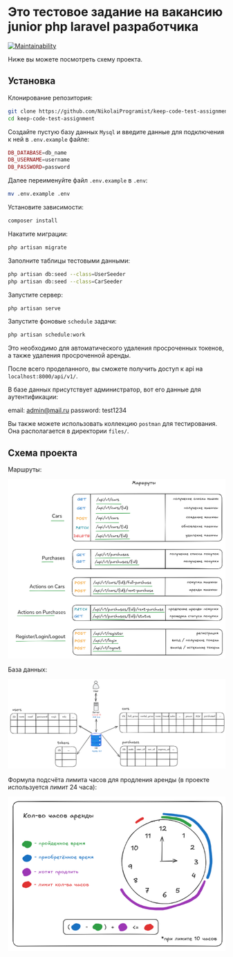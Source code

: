 # Это тестовое задание на вакансию junior php laravel разработчика

[![Maintainability](https://qlty.sh/badges/d2b62576-cd0d-4d3e-8a39-84f720b19ecc/maintainability.svg)](https://qlty.sh/gh/NikolaiProgramist/projects/keep-code-test-assignment)

Ниже вы можете посмотреть схему проекта.

## Установка

Клонирование репозитория:

```bash
git clone https://github.com/NikolaiProgramist/keep-code-test-assignment.git
cd keep-code-test-assignment
```

Создайте пустую базу данных `Mysql` и введите данные для подключения к ней в `.env.example` файле:

```php
DB_DATABASE=db_name
DB_USERNAME=username
DB_PASSWORD=password
```

Далее переименуйте файл `.env.example` в `.env`:

```bash
mv .env.example .env
```

Установите зависимости:

```bash
composer install
```

Накатите миграции:

```bash
php artisan migrate
```

Заполните таблицы тестовыми данными:

```bash
php artisan db:seed --class=UserSeeder
php artisan db:seed --class=CarSeeder
```

Запустите сервер:

```bash
php artisan serve
```

Запустите фоновые `schedule` задачи:

```bash
php artisan schedule:work
```

Это необходимо для автоматического удаления просроченных токенов,
а также удаления просроченной аренды.

После всего проделанного, вы сможете получить доступ к api на `localhost:8000/api/v1/`.

В базе данных присутствует администратор, вот его данные для аутентификации:

email: admin@mail.ru
password: test1234

Вы также можете использовать коллекцию `postman` для тестирования.
Она располагается в директории `files/`.

## Схема проекта

Маршруты:

![Маршруты](files/images/routes.png)

База данных:

![База данных](files/images/db.png)

Формула подсчёта лимита часов для продления аренды (в проекте используется лимит 24 часа):

![Формула лимита часов](files/images/formul.png)
